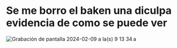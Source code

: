 # Se me borro el baken  una diculpa evidencia de como se puede ver 
 
![Grabación de pantalla 2024-02-09 a la(s) 9 13 34 a](https://github.com/Wilson8jsn/tamagui-expo-main/assets/115800617/b89992cb-8bc3-4674-9024-0f3d1337ac5b) 
 
